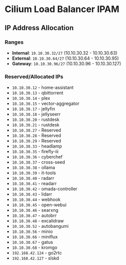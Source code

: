 # Cilium Load Balancer IPAM

## IP Address Allocation

### Ranges
- **Internal**: `10.10.30.32/27` (10.10.30.32 - 10.10.30.63)
- **External**: `10.10.30.64/27` (10.10.30.64 - 10.10.30.95)
- **Gateway**: `10.10.30.96/27` (10.10.30.96 - 10.10.30.127)

### Reserved/Allocated IPs
- `10.10.30.12` - home-assistant
- `10.10.30.13` - qbittorrent
- `10.10.30.14` - plex
- `10.10.30.15` - vector-aggregator
- `10.10.30.17` - jellyfin
- `10.10.30.18` - jellyseerr
- `10.10.30.20` - rustdesk
- `10.10.30.21` - rustdesk
- `10.10.30.27` - Reserved
- `10.10.30.28` - Reserved
- `10.10.30.29` - Reserved
- `10.10.30.33` - headlamp
- `10.10.30.35` - firefly-iii
- `10.10.30.36` - cyberchef
- `10.10.30.37` - cross-seed
- `10.10.30.38` - ollama
- `10.10.30.39` - it-tools
- `10.10.30.40` - radarr
- `10.10.30.41` - readarr
- `10.10.30.42` - omada-controller
- `10.10.30.43` - lidarr
- `10.10.30.44` - webhook
- `10.10.30.45` - open-webui
- `10.10.30.46` - searxng
- `10.10.30.47` - autobrr
- `10.10.30.48` - excalidraw
- `10.10.30.52` - autobangumi
- `10.10.30.56` - minio
- `10.10.30.66` - miniflux
- `10.10.30.67` - gatus
- `10.10.30.68` - kromgo
- `192.168.42.124` - go2rtc
- `192.168.42.127` - slskd
